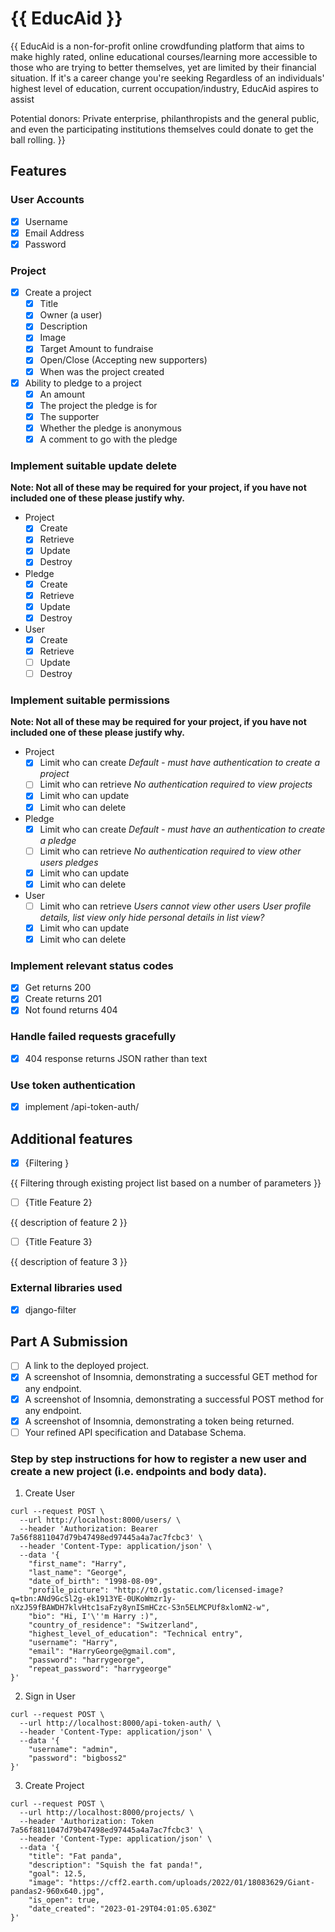 # {{ EducAid }}

{{ EducAid is a non-for-profit online crowdfunding platform that aims to make highly rated, online educational courses/learning more accessible to those who are trying to better themselves, yet are limited by their financial situation. If it's a career change you're seeking Regardless of an individuals' highest level of education, current occupation/industry, EducAid aspires to assist 


Potential donors: Private enterprise, philanthropists and the general public, and even the participating institutions themselves could donate to get the ball rolling.
 }}

## Features

### User Accounts

- [X] Username
- [X] Email Address
- [X] Password

### Project

- [X] Create a project
  - [X] Title
  - [X] Owner (a user)
  - [X] Description
  - [X] Image
  - [X] Target Amount to fundraise
  - [X] Open/Close (Accepting new supporters)
  - [X] When was the project created
- [X] Ability to pledge to a project
  - [X] An amount
  - [X] The project the pledge is for
  - [X] The supporter
  - [X] Whether the pledge is anonymous
  - [X] A comment to go with the pledge
  
### Implement suitable update delete

**Note: Not all of these may be required for your project, if you have not included one of these please justify why.**

- Project
  - [X] Create
  - [X] Retrieve
  - [X] Update
  - [X] Destroy
- Pledge
  - [X] Create
  - [X] Retrieve
  - [x] Update
  - [x] Destroy
- User
  - [X] Create
  - [X] Retrieve
  - [ ] Update
  - [ ] Destroy

### Implement suitable permissions

**Note: Not all of these may be required for your project, if you have not included one of these please justify why.**

- Project
  - [x] Limit who can create *Default - must have authentication to create a project*
  - [ ] Limit who can retrieve *No authentication required to view projects*
  - [X] Limit who can update
  - [X] Limit who can delete
- Pledge
  - [x] Limit who can create *Default - must have an authentication to create a pledge*
  - [ ] Limit who can retrieve *No authentication required to view other users pledges*
  - [x] Limit who can update
  - [x] Limit who can delete
- User
  - [ ] Limit who can retrieve *Users cannot view other users User profile details, list view only hide personal details in list view?*
  - [X] Limit who can update
  - [x] Limit who can delete 

### Implement relevant status codes

- [x] Get returns 200
- [x] Create returns 201
- [x] Not found returns 404

### Handle failed requests gracefully 

- [x] 404 response returns JSON rather than text

### Use token authentication

- [X] implement /api-token-auth/

## Additional features

- [X] {Filtering }

{{ Filtering through existing project list based on a number of parameters }}

- [ ] {Title Feature 2}

{{ description of feature 2 }}

- [ ] {Title Feature 3}

{{ description of feature 3 }}

### External libraries used

- [x] django-filter


## Part A Submission

- [ ] A link to the deployed project.
- [x] A screenshot of Insomnia, demonstrating a successful GET method for any endpoint.
- [x] A screenshot of Insomnia, demonstrating a successful POST method for any endpoint.
- [x] A screenshot of Insomnia, demonstrating a token being returned.
- [ ] Your refined API specification and Database Schema.

### Step by step instructions for how to register a new user and create a new project (i.e. endpoints and body data).

1. Create User

```shell
curl --request POST \
  --url http://localhost:8000/users/ \
  --header 'Authorization: Bearer 7a56f8811047d79b47498ed97445a4a7ac7fcbc3' \
  --header 'Content-Type: application/json' \
  --data '{
	"first_name": "Harry",
	"last_name": "George",
	"date_of_birth": "1998-08-09",
	"profile_picture": "http://t0.gstatic.com/licensed-image?q=tbn:ANd9GcSl2g-ek1913YE-0UKoWmzr1y-nXzJ59fBAWDH7klvHtc1saFzy8ynISmHCzc-S3n5ELMCPUf8xlomN2-w",
	"bio": "Hi, I'\''m Harry :)",
	"country_of_residence": "Switzerland",
	"highest_level_of_education": "Technical entry",
	"username": "Harry",
	"email": "HarryGeorge@gmail.com",
	"password": "harrygeorge",
	"repeat_password": "harrygeorge"
}'
```



2. Sign in User

```shell
curl --request POST \
  --url http://localhost:8000/api-token-auth/ \
  --header 'Content-Type: application/json' \
  --data '{
	"username": "admin",
	"password": "bigboss2"
}'
```

3. Create Project

```shell
curl --request POST \
  --url http://localhost:8000/projects/ \
  --header 'Authorization: Token 7a56f8811047d79b47498ed97445a4a7ac7fcbc3' \
  --header 'Content-Type: application/json' \
  --data '{
	"title": "Fat panda",
	"description": "Squish the fat panda!",
	"goal": 12.5,
	"image": "https://cff2.earth.com/uploads/2022/01/18083629/Giant-pandas2-960x640.jpg",
	"is_open": true,
	"date_created": "2023-01-29T04:01:05.630Z"
}'
```